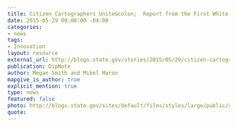 ```yaml
---
title: Citizen Cartographers Unite&colon;  Report from the First White House Mapathon
date: 2015-05-29 00:00:00 -04:00
categories:
- news
tags:
- Innovation
layout: resource
external_url: http://blogs.state.gov/stories/2015/05/29/citizen-cartographers-unite-report-first-white-house-mapathon
publication: DipNote
author: Megan Smith and Mikel Maron
mapgive_is_author: true
explicit_mention: true
type: news
featured: false
photo: http://blogs.state.gov/sites/default/files/styles/large/public/contributed_images/2015-0529-Nepal-Map.jpg?itok=gQcC0ODB
quote: 
---
```


